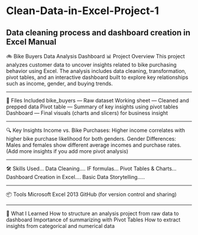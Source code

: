 # Clean-Data-in-Excel-Project-1
Data cleaning process and dashboard creation in Excel Manual
-------
🚲 Bike Buyers Data Analysis Dashboard
📊 Project Overview
This project analyzes customer data to uncover insights related to bike purchasing behavior using Excel. The analysis includes data cleaning, transformation, pivot tables, and an interactive dashboard built to explore key relationships such as income, gender, and buying trends.

---
📁 Files Included
bike_buyers — Raw dataset
Working sheet — Cleaned and prepped data
Pivot table — Summary of key insights using pivot tables
Dashboard — Final visuals (charts and slicers) for business insight

---

🔍 Key Insights
Income vs. Bike Purchases: Higher income correlates with higher bike purchase likelihood for both genders.
Gender Differences: Males and females show different average incomes and purchase rates.
(Add more insights if you add more pivot analysis)

---
🛠️ Skills Used...
Data Cleaning....
IF formulas...
Pivot Tables & Charts...
Dashboard Creation in Excel....
Basic Data Storytelling.....

---
📦 Tools
Microsoft Excel 2013
GitHub (for version control and sharing)

---
🧠 What I Learned
How to structure an analysis project from raw data to dashboard
Importance of summarizing with Pivot Tables
How to extract insights from categorical and numerical data
